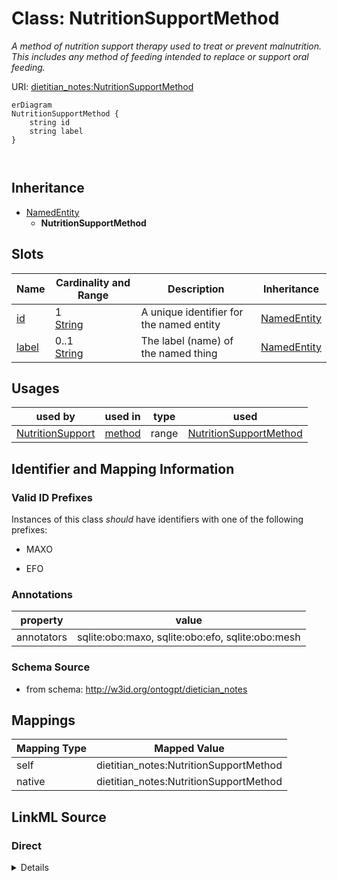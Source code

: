 

# Class: NutritionSupportMethod


_A method of nutrition support therapy used to treat or prevent malnutrition. This includes any method of feeding intended to replace or support oral feeding._





URI: [dietitian_notes:NutritionSupportMethod](dietitian_notes:NutritionSupportMethod)



```mermaid
erDiagram
NutritionSupportMethod {
    string id  
    string label  
}



```




## Inheritance
* [NamedEntity](NamedEntity.md)
    * **NutritionSupportMethod**



## Slots

| Name | Cardinality and Range | Description | Inheritance |
| ---  | --- | --- | --- |
| [id](id.md) | 1 <br/> [String](String.md) | A unique identifier for the named entity | [NamedEntity](NamedEntity.md) |
| [label](label.md) | 0..1 <br/> [String](String.md) | The label (name) of the named thing | [NamedEntity](NamedEntity.md) |





## Usages

| used by | used in | type | used |
| ---  | --- | --- | --- |
| [NutritionSupport](NutritionSupport.md) | [method](method.md) | range | [NutritionSupportMethod](NutritionSupportMethod.md) |






## Identifier and Mapping Information


### Valid ID Prefixes

Instances of this class *should* have identifiers with one of the following prefixes:

* MAXO

* EFO






### Annotations

| property | value |
| --- | --- |
| annotators | sqlite:obo:maxo, sqlite:obo:efo, sqlite:obo:mesh || prompt.examples | enteral nutrition intake, gavage nutrition intake, parenteral nutrition intake, partial parenteral nutrition intake |



### Schema Source


* from schema: http://w3id.org/ontogpt/dietician_notes




## Mappings

| Mapping Type | Mapped Value |
| ---  | ---  |
| self | dietitian_notes:NutritionSupportMethod |
| native | dietitian_notes:NutritionSupportMethod |







## LinkML Source

<!-- TODO: investigate https://stackoverflow.com/questions/37606292/how-to-create-tabbed-code-blocks-in-mkdocs-or-sphinx -->

### Direct

<details>
```yaml
name: NutritionSupportMethod
id_prefixes:
- MAXO
- EFO
annotations:
  annotators:
    tag: annotators
    value: sqlite:obo:maxo, sqlite:obo:efo, sqlite:obo:mesh
  prompt.examples:
    tag: prompt.examples
    value: enteral nutrition intake, gavage nutrition intake, parenteral nutrition
      intake, partial parenteral nutrition intake
description: A method of nutrition support therapy used to treat or prevent malnutrition.
  This includes any method of feeding intended to replace or support oral feeding.
from_schema: http://w3id.org/ontogpt/dietician_notes
is_a: NamedEntity

```
</details>

### Induced

<details>
```yaml
name: NutritionSupportMethod
id_prefixes:
- MAXO
- EFO
annotations:
  annotators:
    tag: annotators
    value: sqlite:obo:maxo, sqlite:obo:efo, sqlite:obo:mesh
  prompt.examples:
    tag: prompt.examples
    value: enteral nutrition intake, gavage nutrition intake, parenteral nutrition
      intake, partial parenteral nutrition intake
description: A method of nutrition support therapy used to treat or prevent malnutrition.
  This includes any method of feeding intended to replace or support oral feeding.
from_schema: http://w3id.org/ontogpt/dietician_notes
is_a: NamedEntity
attributes:
  id:
    name: id
    annotations:
      prompt.skip:
        tag: prompt.skip
        value: 'true'
    description: A unique identifier for the named entity
    comments:
    - this is populated during the grounding and normalization step
    from_schema: http://w3id.org/ontogpt/dietician_notes
    rank: 1000
    identifier: true
    alias: id
    owner: NutritionSupportMethod
    domain_of:
    - NamedEntity
    - Publication
    range: string
    required: true
  label:
    name: label
    annotations:
      owl:
        tag: owl
        value: AnnotationProperty, AnnotationAssertion
    description: The label (name) of the named thing
    from_schema: http://w3id.org/ontogpt/dietician_notes
    aliases:
    - name
    rank: 1000
    slot_uri: rdfs:label
    alias: label
    owner: NutritionSupportMethod
    domain_of:
    - NamedEntity
    range: string

```
</details>